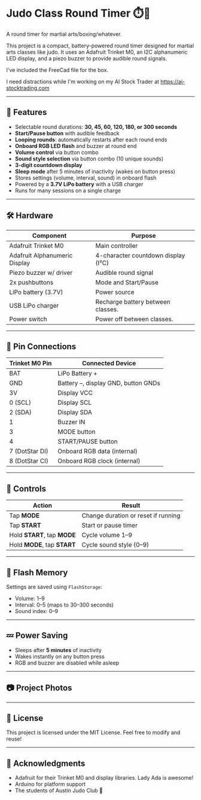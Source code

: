 # Judo Class Round Timer ⏱️🥋
 
A round timer for martial arts/boxing/whatever.

This project is a compact, battery-powered round timer designed for martial arts classes like judo. It uses an Adafruit Trinket M0, an I2C alphanumeric LED display, and a piezo buzzer to provide audible round signals.

I've included the FreeCad file for the box.

I need distractions while I'm working on my AI Stock Trader at https://ai-stocktrading.com

---

## 🔧 Features

- Selectable round durations: **30, 45, 60, 120, 180, or 300 seconds**
- **Start/Pause button** with audible feedback
- **Looping rounds**: automatically restarts after each round ends
- **Onboard RGB LED flash** and buzzer at round end
- **Volume control** via button combo
- **Sound style selection** via button combo (10 unique sounds)
- **3-digit countdown display**
- **Sleep mode** after 5 minutes of inactivity (wakes on button press)
- Stores settings (volume, interval, sound) in onboard flash
- Powered by a **3.7V LiPo battery** with a USB charger
- Runs for many sessions on a single charge

---

## 🛠️ Hardware

| Component                      | Purpose                            |
|-------------------------------|------------------------------------|
| Adafruit Trinket M0           | Main controller                    |
| Adafruit Alphanumeric Display | 4-character countdown display (I²C)|
| Piezo buzzer w/ driver        | Audible round signal               |
| 2x pushbuttons                | Mode and Start/Pause               |
| LiPo battery (3.7V)           | Power source                       |
| USB LiPo charger              | Recharge battery between classes.  |
| Power switch                  | Power off between classes.         |

---

## 🔌 Pin Connections

| Trinket M0 Pin | Connected Device        |
|----------------|-------------------------|
| BAT            | LiPo Battery +          |
| GND            | Battery –, display GND, button GNDs |
| 3V             | Display VCC             |
| 0 (SCL)        | Display SCL             |
| 2 (SDA)        | Display SDA             |
| 1              | Buzzer IN               |
| 3              | MODE button             |
| 4              | START/PAUSE button      |
| 7 (DotStar DI) | Onboard RGB data (internal) |
| 8 (DotStar CI) | Onboard RGB clock (internal) |

---

## 🧠 Controls

| Action                         | Result                         |
|--------------------------------|--------------------------------|
| Tap **MODE**                  | Change duration or reset if running |
| Tap **START**                 | Start or pause timer          |
| Hold **START**, tap **MODE** | Cycle volume 1–9              |
| Hold **MODE**, tap **START** | Cycle sound style (0–9)      |

---

## 💾 Flash Memory

Settings are saved using `FlashStorage`:
- Volume: 1–9
- Interval: 0–5 (maps to 30–300 seconds)
- Sound index: 0–9

---

## 💤 Power Saving

- Sleeps after **5 minutes** of inactivity
- Wakes instantly on any button press
- RGB and buzzer are disabled while asleep

---

## 📷 Project Photos

---

## 📜 License

This project is licensed under the MIT License. Feel free to modify and reuse!

---

## 🙌 Acknowledgments

- Adafruit for their Trinket M0 and display libraries.  Lady Ada is awesome!
- Arduino for platform support
- The students of Austin Judo Club 🥋
